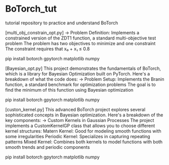 # BoTorch_tut
tutorial repository to practice and understand BoTorch

[multi_obj_constrain_opt.py]
-> Problem Definition:
  Implements a constrained version of the ZDT1 function, a standard multi-objective test problem
  The problem has two objectives to minimize and one constraint
  The constraint requires that x₀ + x₁ ≤ 0.8

  pip install botorch gpytorch matplotlib numpy

[Bayesian_opt.py]
This project demonstrates the fundamentals of BoTorch, which is a library for Bayesian Optimization built on PyTorch. Here's a breakdown of what the code does:
-> Problem Setup:
  Implements the Branin function, a standard benchmark for optimization problems
  The goal is to find the minimum of this function using Bayesian optimization

  pip install botorch gpytorch matplotlib numpy

[custon_kernel.py]
This advanced BoTorch project explores several sophisticated concepts in Bayesian optimization. Here's a breakdown of the key components:
-> Custom Kernels in Gaussian Processes
The project implements a CustomKernelGP class that allows you to choose different kernel structures:
  Matern Kernel: Good for modeling smooth functions with some irregularities
  Periodic Kernel: Specializes in capturing repeating patterns
  Mixed Kernel: Combines both kernels to model functions with both smooth trends and periodic components

  pip install botorch gpytorch matplotlib numpy
